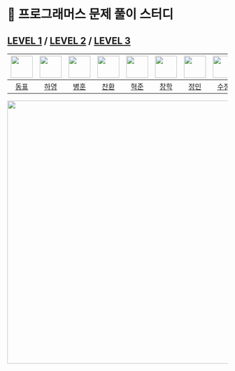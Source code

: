 # 👋 프로그래머스 문제 풀이 스터디

## [LEVEL 1](https://github.com/SolvedMaster/programmers/tree/main/LEVEL1) / [LEVEL 2](https://github.com/SolvedMaster/programmers/tree/main/LEVEL2) / [LEVEL 3](https://github.com/SolvedMaster/programmers/tree/main/LEVEL3)

| <a href="https://github.com/97Kzone"><img src="https://avatars.githubusercontent.com/u/76652908?v=4" width="50px"></a> | <a href="https://github.com/hayeongK"><img src="https://avatars.githubusercontent.com/u/83320865?v=4" width="50px"></a> | <a href="https://github.com/thdqudgns"><img src="https://avatars.githubusercontent.com/u/92148521?v=4" width="50px"></a> | <a href="https://github.com/cksghks89"><img src="https://avatars.githubusercontent.com/u/23161060?v=4" width="50px"></a> | <a href="https://github.com/pockypepe"><img src="https://avatars.githubusercontent.com/u/94898193?v=4" width="50px"></a> | <a href="https://github.com/leon4652"><img src="https://avatars.githubusercontent.com/u/93763809?v=4" width="50px"></a> | <a href="https://github.com/JeongMiiiin"><img src="https://avatars.githubusercontent.com/u/112797177?v=4" width="50px"></a>| <a href="https://github.com/sujeong1201"><img src="https://avatars.githubusercontent.com/u/37768793?v=4" width="50px"></a> |
| :--: |:--: |:--: |:--: |:--: |:--: |:--: |:--: |
| [동표](https://github.com/97Kzone) | [하영](https://github.com/hayeongK) | [병훈](https://github.com/thdqudgns) | [찬환](https://github.com/cksghks89) | [혁준](https://github.com/pockypepe) | [창학](https://github.com/leon4652) | [정민](https://github.com/JeongMiiiin) | [수정](https://github.com/sujeong1201) |


<img src="https://user-images.githubusercontent.com/92148521/235054241-57927a64-574c-48cc-a40e-a3611beebd11.jpg" width="600px"/>
